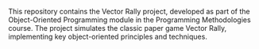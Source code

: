 This repository contains the Vector Rally project, developed as part of the Object-Oriented Programming module in the Programming Methodologies course. The project simulates the classic paper game Vector Rally, implementing key object-oriented principles and techniques.
